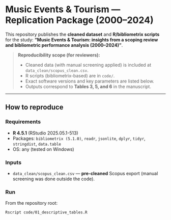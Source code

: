 # Music Events & Tourism — Replication Package (2000–2024)

This repository publishes the **cleaned dataset** and **R/bibliometrix scripts** for the study:
**“Music Events & Tourism: insights from a scoping review and bibliometric performance analysis (2000–2024)”**.

> **Reproducibility scope (for reviewers):**  
> - Cleaned data (with manual screening applied) is included at `data_clean/scopus_clean.csv`.  
> - R scripts (bibliometrix-based) are in `code/`.  
> - Exact software versions and key parameters are listed below.  
> - Outputs correspond to **Tables 3, 5, and 6** in the manuscript.

---

## How to reproduce

### Requirements
- **R 4.5.1** (RStudio 2025.05.1-513)
- Packages: `bibliometrix (5.1.0)`, `readr`, `jsonlite`, `dplyr`, `tidyr`, `stringdist`, `data.table`
- OS: any (tested on Windows)

### Inputs
- `data_clean/scopus_clean.csv` — **pre-cleaned** Scopus export (manual screening was done outside the code).

### Run
From the repository root:
```bash
Rscript code/01_descriptive_tables.R
